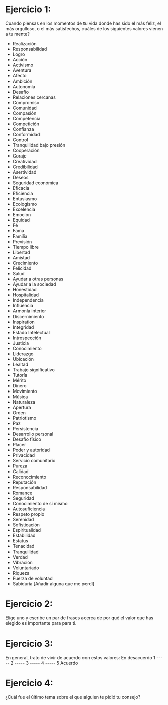 Ejercicio 1:
===========
Cuando piensas en los momentos de tu vida donde has sido el
más feliz, el más orgulloso, o el más satisfechos, cuáles de los siguientes
valores vienen a tu mente?

* Realización
* Responsabilidad
* Logro
* Acción
* Activismo
* Aventura
* Afecto
* Ambición
* Autonomía
* Desafío
* Relaciones cercanas
* Compromiso
* Comunidad
* Compasión
* Competencia
* Competición
* Confianza
* Conformidad
* Control
* Tranquilidad bajo presión
* Cooperación
* Coraje
* Creatividad
* Credibilidad
* Asertividad
* Deseos
* Seguridad económica
* Eficacia
* Eficiencia
* Entusiasmo
* Ecologismo
* Excelencia
* Emoción
* Equidad
* Fé
* Fama
* Familia
* Previsión
* Tiempo libre
* Libertad
* Amistad
* Crecimiento
* Felicidad
* Salud
* Ayudar a otras personas
* Ayudar a la sociedad
* Honestidad
* Hospitalidad
* Independencia
* Influencia
* Armonía interior
* Discernimiento
* Inspiration
* Integridad
* Estado Intelectual
* Introspección
* Justicia
* Conocimiento
* Liderazgo
* Ubicación
* Lealtad
* Trabajo significativo
* Tutoría
* Mérito
* Dinero
* Movimiento
* Música
* Naturaleza
* Apertura
* Orden
* Patriotismo
* Paz
* Persistencia
* Desarrollo personal
* Desafío físico
* Placer
* Poder y autoridad
* Privacidad
* Servicio comunitario
* Pureza
* Calidad
* Reconocimiento
* Reputación
* Responsabilidad
* Romance
* Seguridad
* Conocimiento de sí mismo
* Autosuficiencia
* Respeto propio
* Serenidad
* Sofisticación
* Espiritualidad
* Estabilidad
* Estatus
* Tenacidad
* Tranquilidad
* Verdad
* Vibración
* Voluntariado
* Riqueza
* Fuerza de voluntad
* Sabiduría
[Añadir alguna que me perdí]



Ejercicio 2:
===========
Elige uno y escribe un par de frases acerca de por qué el valor que has elegido es importante para para ti.



Ejercicio 3:
===========
En general, trato de vivir de acuerdo con estos valores:
En desacuerdo 1 ----- 2 ----- 3 ----- 4 ----- 5 Acuerdo



Ejercicio 4:
===========
¿Cuál fue el último tema sobre el que alguien te pidió tu consejo?
